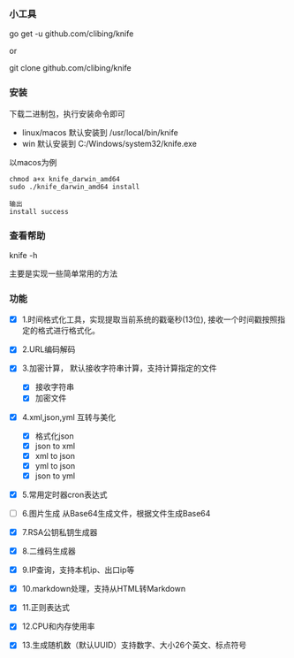 ### 小工具

go get -u github.com/clibing/knife

or 

git clone github.com/clibing/knife

### 安装

下载二进制包，执行安装命令即可


* linux/macos 默认安装到 /usr/local/bin/knife
* win 默认安装到 C:/Windows/system32/knife.exe 

以macos为例
```shell
chmod a+x knife_darwin_amd64
sudo ./knife_darwin_amd64 install 

输出
install success
```

### 查看帮助

knife -h

主要是实现一些简单常用的方法

### 功能

* [x] 1.时间格式化工具，实现提取当前系统的戳毫秒(13位), 接收一个时间戳按照指定的格式进行格式化。
* [x] 2.URL编码解码
* [x] 3.加密计算， 默认接收字符串计算，支持计算指定的文件
  *  [x] 接收字符串
  *  [x] 加密文件
* [x] 4.xml,json,yml 互转与美化
  *  [x] 格式化json
  *  [x] json to xml
  *  [x] xml to json
  *  [x] yml to json
  *  [x] json to yml
* [x] 5.常用定时器cron表达式
* [ ] 6.图片生成 从Base64生成文件，根据文件生成Base64
* [x] 7.RSA公钥私钥生成器
* [x] 8.二维码生成器
* [x] 9.IP查询，支持本机ip、出口ip等
* [x] 10.markdown处理，支持从HTML转Markdown
* [x] 11.正则表达式
* [x] 12.CPU和内存使用率
* [x] 13.生成随机数（默认UUID）支持数字、大小26个英文、标点符号

